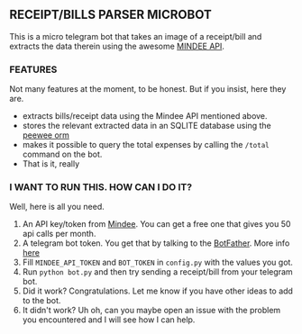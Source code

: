 ## RECEIPT/BILLS PARSER MICROBOT

This is a micro telegram bot that takes an image of a receipt/bill and extracts
the data therein using the awesome [MINDEE API](https://mindee.com/use-case/expense-management).

### FEATURES

Not many features at the moment, to be honest. But if you insist, here they are.

- extracts bills/receipt data using the Mindee API mentioned above.
- stores the relevant extracted data in an SQLITE database using the [peewee orm](http://docs.peewee-orm.com/en/latest/index.html)
- makes it possible to query the total expenses by calling the `/total` command on the bot.
- That is it, really

### I WANT TO RUN THIS. HOW CAN I DO IT?

Well, here is all you need.

1. An API key/token from [Mindee](https://mindee.com/use-case/expense-management). You can get a free one
   that gives you 50 api calls per month.
2. A telegram bot token. You get that by talking to the [BotFather](https://t.me/botfather). More info [here](https://core.telegram.org/bots#3-how-do-i-create-a-bot)
3. Fill `MINDEE_API_TOKEN` and `BOT_TOKEN` in `config.py` with the values you got.
4. Run `python bot.py` and then try sending a receipt/bill from your telegram bot.
5. Did it work? Congratulations. Let me know if you have other ideas to add to the bot.
6. It didn't work? Uh oh, can you maybe open an issue with the problem you encountered and I will see how I can help.
